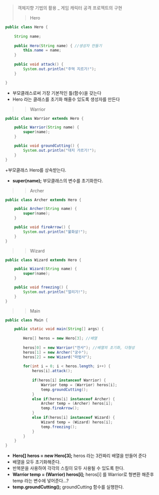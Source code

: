 > 객체지향 기법의 활용 _ 게임 캐릭터 공격 프로젝트의 구현
>> Hero
```java
public class Hero {
	
	String name;
	
	public Hero(String name) { //생성자 만들기
		this.name = name;
	}
	
	public void attack() {
		System.out.println("주먹 지르기!");
	}

}
```
+ 부모클래스로써 가장 기본적인 틀(함수)을 갖는다
+ Hero 라는 클래스를 초기화 해줄수 있도록 생성자를 만든다
>> Warrior
```java
public class Warrior extends Hero {

	public Warrior(String name) {
		super(name);
	}

	public void groundCutting() {
		System.out.println("대지 가르기!");
	}
}
```
+부모클래스 Hero를 상속받는다.
+ **super(name);** 부모클래스의 변수를 초기화한다.
>> Archer
```java
public class Archer extends Hero {

	public Archer(String name) {
		super(name);
	}

	public void fireArrow() {
		System.out.println("불화살!");
	}
}

```
>> Wizard
```java
public class Wizard extends Hero {

	public Wizard(String name) {
		super(name);
	}

	public void freezing() {
		System.out.println("얼리기!");
	}
}
```
>> Main
```java
public class Main {

	public static void main(String[] args) {
		
		Hero[] heros = new Hero[3]; //배열
		
		heros[0] = new Warrior("전사"); //배열의 초기화, 다형성
		heros[1] = new Archer("궁수");
		heros[2] = new Wizard("마법사");
		
		for(int i = 0; i < heros.length; i++) {
			heros[i].attack();
			
			if(heros[i] instanceof Warrior) {
				Warrior temp = (Warrior) heros[i];
				temp.groundCutting();
			}
			else if(heros[i] instanceof Archer) {
				Archer temp = (Archer) heros[i];
				temp.fireArrow();
			}
			else if(heros[i] instanceof Wizard) {
				Wizard temp = (Wizard) heros[i];
				temp.freezing();
			}
		}
	}
}
```
+ **Hero[] heros = new Hero[3];** heros 라는 3칸짜리 배열을 만들어 준다
+ 배열을 모두 초기화해준다.
+ 반복문을 사용하여 각각의 스킬이 모두 사용될 수 있도록 한다.
+ **Warrior temp = (Warrior) heros[i];** heros[i] 를 Warrior로 형변환 해준후 temp 라는 변수에 넣어준다...?
+ **temp.groundCutting();** groundCutting 함수를 실행한다.
